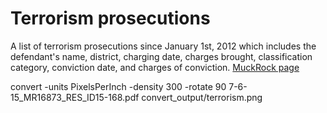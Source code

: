 # Terrorism prosecutions

A list of terrorism prosecutions since January 1st, 2012 which includes the defendant's name, district, charging date, charges brought, classification category, conviction date, and charges of conviction. [MuckRock page](https://www.muckrock.com/foi/united-states-of-america-10/terrorism-prosecutions-since-january-1st-2012-16873/)

convert -units PixelsPerInch -density 300 -rotate 90 7-6-15_MR16873_RES_ID15-168.pdf convert_output/terrorism.png